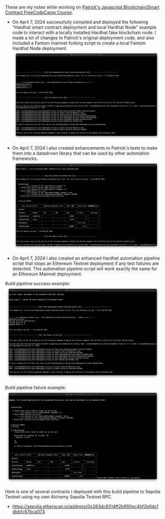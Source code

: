 These are my notes while working on [Patrick's Javascript Blockchain/Smart Contract FreeCodeCamp Course](https://www.youtube.com/watch?v=gyMwXuJrbJQ).

- On April 7, 2024 successfully compiled and deployed the following "Hardhat smart contract deployment and local Hardhat Node" example code to interact with a locally installed Hardhat fake blockchain node. I made a lot of changes to Patrick's original deployment code, and also included a Fantom mainnet forking script to create a local Fantom Hardhat Node deployment.
![alt text](./notes/image1.png)

- On April 7, 2024 I also created enhancements to Patrick's tests to make them into a datadriven library that can be used by other automation frameworks.
![alt text](./notes/image2.png)

- On April 7, 2024 I also created an enhanced Hardhat automation pipeline script that stops an Ethereum Testnet deployment if any test failures are detected. This automation pipeline script will work exactly the same for an Ethereum Mainnet deployment.

Build pipeline success example:
![alt text](./notes/image3.png)

Build pipeline failure example:
![alt text](./notes/image4.png)

Here is one of several contracts I deployed with this build pipeline to Sepolia Testnet using my own Alchemy Sepolia Testnet RPC.
  - https://sepolia.etherscan.io/address/0x283dc8314ff2b950ec4bf2b6dcfdbb1c67bca073
